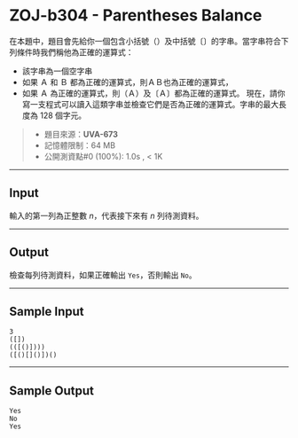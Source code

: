# ZOJ-b304 - Parentheses Balance

在本題中，題目會先給你一個包含小括號（）及中括號〔〕的字串。當字串符合下列條件時我們稱他為正確的運算式：
* 該字串為一個空字串
* 如果 Ａ 和 Ｂ 都為正確的運算式，則ＡＢ也為正確的運算式，
* 如果 Ａ 為正確的運算式，則（Ａ）及〔Ａ〕都為正確的運算式。
現在，請你寫一支程式可以讀入這類字串並檢查它們是否為正確的運算式。字串的最大長度為 $128$ 個字元。

> * 題目來源：**UVA-673**
> * 記憶體限制：64 MB
> * 公開測資點#0 (100%): 1.0s , < 1K

---
## Input

輸入的第一列為正整數 $n$，代表接下來有 $n$ 列待測資料。

---
## Output

檢查每列待測資料，如果正確輸出 `Yes`，否則輸出 `No`。

---
## Sample Input

```
3
([])
(([()])))
([()[]()])()
```

---
## Sample Output

```
Yes
No
Yes
```